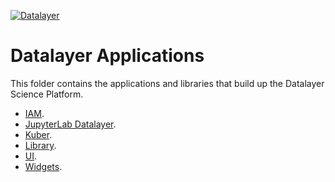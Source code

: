 [![Datalayer](https://docs.datalayer.io/logo/datalayer-25.svg)](https://datalayer.io)

# Datalayer Applications

This folder contains the applications and libraries that build up the Datalayer Science Platform.

+ [IAM](./iam).
+ [JupyterLab Datalayer](./jupyterlab-datalayer).
+ [Kuber](./kuber).
+ [Library](./library).
+ [UI](./ui).
+ [Widgets](./widgets).
